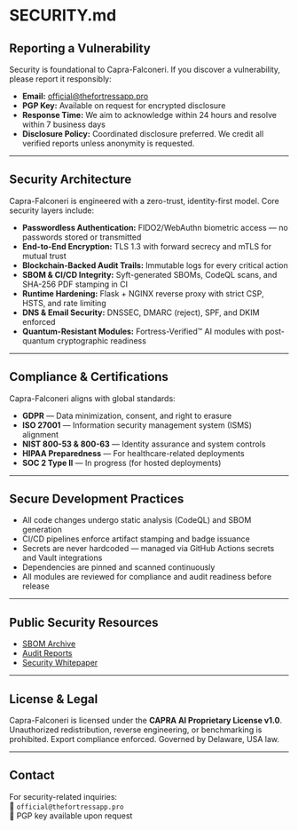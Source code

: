 # SECURITY.md

## Reporting a Vulnerability

Security is foundational to Capra-Falconeri. If you discover a vulnerability, please report it responsibly:

- **Email:** official@thefortressapp.pro  
- **PGP Key:** Available on request for encrypted disclosure  
- **Response Time:** We aim to acknowledge within 24 hours and resolve within 7 business days  
- **Disclosure Policy:** Coordinated disclosure preferred. We credit all verified reports unless anonymity is requested.

---

## Security Architecture

Capra-Falconeri is engineered with a zero-trust, identity-first model. Core security layers include:

- **Passwordless Authentication:** FIDO2/WebAuthn biometric access — no passwords stored or transmitted  
- **End-to-End Encryption:** TLS 1.3 with forward secrecy and mTLS for mutual trust  
- **Blockchain-Backed Audit Trails:** Immutable logs for every critical action  
- **SBOM & CI/CD Integrity:** Syft-generated SBOMs, CodeQL scans, and SHA-256 PDF stamping in CI  
- **Runtime Hardening:** Flask + NGINX reverse proxy with strict CSP, HSTS, and rate limiting  
- **DNS & Email Security:** DNSSEC, DMARC (reject), SPF, and DKIM enforced  
- **Quantum-Resistant Modules:** Fortress-Verified™ AI modules with post-quantum cryptographic readiness  

---

## Compliance & Certifications

Capra-Falconeri aligns with global standards:

- **GDPR** — Data minimization, consent, and right to erasure  
- **ISO 27001** — Information security management system (ISMS) alignment  
- **NIST 800-53 & 800-63** — Identity assurance and system controls  
- **HIPAA Preparedness** — For healthcare-related deployments  
- **SOC 2 Type II** — In progress (for hosted deployments)

---

## Secure Development Practices

- All code changes undergo static analysis (CodeQL) and SBOM generation  
- CI/CD pipelines enforce artifact stamping and badge issuance  
- Secrets are never hardcoded — managed via GitHub Actions secrets and Vault integrations  
- Dependencies are pinned and scanned continuously  
- All modules are reviewed for compliance and audit readiness before release

---

## Public Security Resources

- [SBOM Archive](https://thefortressapp.pro/sbom/)
- [Audit Reports](https://secure.thefortressapp.pro/audit)
- [Security Whitepaper](https://policies.thefortressapp.pro/security.pdf) 

---

## License & Legal

Capra-Falconeri is licensed under the **CAPRA AI Proprietary License v1.0**. Unauthorized redistribution, reverse engineering, or benchmarking is prohibited. Export compliance enforced. Governed by Delaware, USA law.

---

## Contact

For security-related inquiries:  
📧 `official@thefortressapp.pro`  
🔐 PGP key available upon request
